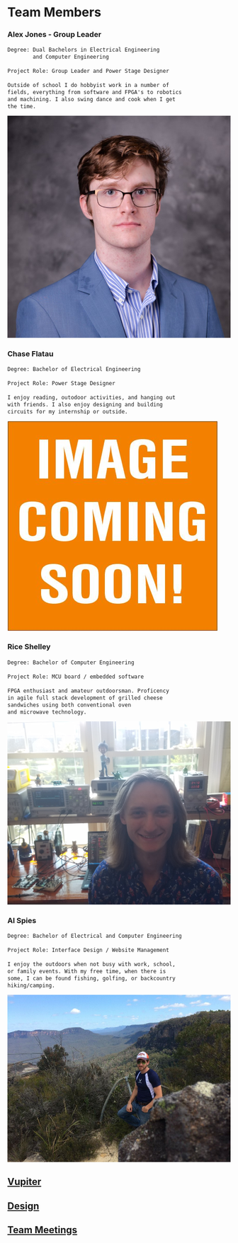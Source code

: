 # Team Members

### Alex Jones - Group Leader 
```
Degree: Dual Bachelors in Electrical Engineering 
        and Computer Engineering

Project Role: Group Leader and Power Stage Designer

Outside of school I do hobbyist work in a number of 
fields, everything from software and FPGA's to robotics
and machining. I also swing dance and cook when I get
the time.
```
<img src="Pictures/Alex.jpg" class="img-responsive" alt="">

### Chase Flatau 
```
Degree: Bachelor of Electrical Engineering

Project Role: Power Stage Designer

I enjoy reading, outodoor activities, and hanging out 
with friends. I also enjoy designing and building 
circuits for my internship or outside.
```
<img src="Pictures/PicComingSoon.JPG" class="img-responsive" alt="">

### Rice Shelley 
```
Degree: Bachelor of Computer Engineering

Project Role: MCU board / embedded software 

FPGA enthusiast and amateur outdoorsman. Proficency 
in agile full stack development of grilled cheese 
sandwiches using both conventional oven 
and microwave technology.

```
<img src="Pictures/rice.jpg" class="img-responsive" alt="">

### Al Spies
```
Degree: Bachelor of Electrical and Computer Engineering

Project Role: Interface Design / Website Management

I enjoy the outdoors when not busy with work, school,
or family events. With my free time, when there is 
some, I can be found fishing, golfing, or backcountry 
hiking/camping.
```
<img src="Pictures/Al.jpg" class="img-responsive" alt="">

## [Vupiter](https://ams0187.github.io/Vupiter/) 

## [Design](https://ams0187.github.io/Vupiter/design)

## [Team Meetings](https://ams0187.github.io/Vupiter/minutes)
